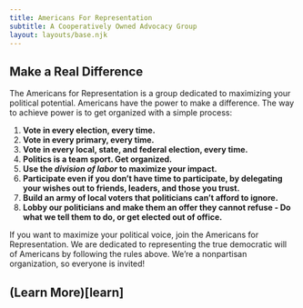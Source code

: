 ```yaml
---
title: Americans For Representation
subtitle: A Cooperatively Owned Advocacy Group
layout: layouts/base.njk
---
```



## Make a Real Difference 

The Americans for Representation is a group dedicated to maximizing your political potential. Americans have the power to make a difference. The way to achieve power is to get organized with a simple process: 

1. **Vote in every election, every time.**
2. **Vote in every primary, every time.**
3. **Vote in every local, state, and federal election, every time.**
4. **Politics is a team sport. Get organized.**
5. **Use the *division of labor* to maximize your impact.**
6. **Participate even if you don’t have time to participate, by delegating your wishes out to friends, leaders, and those you trust.** 
7. **Build an army of local voters that politicians can’t afford to ignore.** 
8. **Lobby our politicians and make them an offer they cannot refuse - Do what we tell them to do, or get elected out of office.**

If you want to maximize your political voice, join the Americans for Representation. We are dedicated to representing the true democratic will of Americans by following the rules above. We’re a nonpartisan organization, so everyone is invited! 


## (Learn More)[learn]

